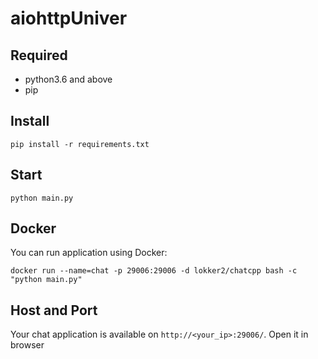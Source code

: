 # aiohttpUniver

## Required
- python3.6 and above
- pip

## Install
```
pip install -r requirements.txt
```

## Start
```
python main.py
```

## Docker
You can run application using Docker:
```
docker run --name=chat -p 29006:29006 -d lokker2/chatcpp bash -c "python main.py"
```

## Host and Port
Your chat application is available on `http://<your_ip>:29006/`. Open it in browser